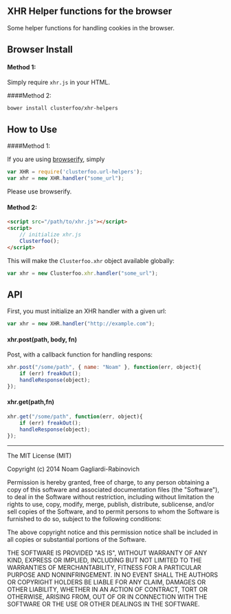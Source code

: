 ## XHR Helper functions for the browser

Some helper functions for handling cookies in the browser.

## Browser Install

#### Method 1:

Simply require `xhr.js` in your HTML.


####Method 2:

    bower install clusterfoo/xhr-helpers

## How to Use

####Method 1:

If you are using [browserify](http://browserify.org/), simply

```js
var XHR = require('clusterfoo.url-helpers');
var xhr = new XHR.handler("some_url");
```

Please use browserify.

#### Method 2:


```html
<script src="/path/to/xhr.js"></script>
<script>
    // initialize xhr.js
    Clusterfoo();
</script>
```

This will make the `Clusterfoo.xhr` object available globally:

```js
var xhr = new Clusterfoo.xhr.handler("some_url");
```

## API

First, you must initialize an XHR handler with a given url:

```js
var xhr = new XHR.handler("http://example.com");
```

#### xhr.post(path, body, fn)

Post, with a callback function for handling respons:

```js
xhr.post("/some/path", { name: "Noam" }, function(err, object){
    if (err) freakOut();
    handleResponse(object);
});
```

#### xhr.get(path,fn)

```js
xhr.get("/some/path", function(err, object){
    if (err) freakOut();
    handleResponse(object);
});
```
---

The MIT License (MIT)

Copyright (c) 2014 Noam Gagliardi-Rabinovich

Permission is hereby granted, free of charge, to any person obtaining a copy
of this software and associated documentation files (the "Software"), to deal
in the Software without restriction, including without limitation the rights
to use, copy, modify, merge, publish, distribute, sublicense, and/or sell
copies of the Software, and to permit persons to whom the Software is
furnished to do so, subject to the following conditions:

The above copyright notice and this permission notice shall be included in
all copies or substantial portions of the Software.

THE SOFTWARE IS PROVIDED "AS IS", WITHOUT WARRANTY OF ANY KIND, EXPRESS OR
IMPLIED, INCLUDING BUT NOT LIMITED TO THE WARRANTIES OF MERCHANTABILITY,
FITNESS FOR A PARTICULAR PURPOSE AND NONINFRINGEMENT. IN NO EVENT SHALL THE
AUTHORS OR COPYRIGHT HOLDERS BE LIABLE FOR ANY CLAIM, DAMAGES OR OTHER
LIABILITY, WHETHER IN AN ACTION OF CONTRACT, TORT OR OTHERWISE, ARISING FROM,
OUT OF OR IN CONNECTION WITH THE SOFTWARE OR THE USE OR OTHER DEALINGS IN
THE SOFTWARE.
